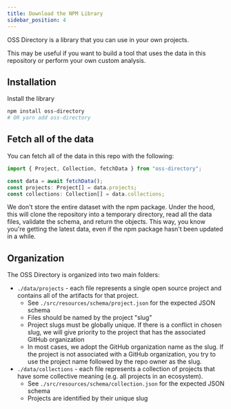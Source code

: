 ```yaml
---
title: Download the NPM Library
sidebar_position: 4
---
```


OSS Directory is a library that you can use in your own projects.

This may be useful if you want to build a tool that uses the data in this repository or perform your own custom analysis.

## Installation

Install the library

```bash
npm install oss-directory
# OR yarn add oss-directory
```

## Fetch all of the data

You can fetch all of the data in this repo with the following:

```js
import { Project, Collection, fetchData } from "oss-directory";

const data = await fetchData();
const projects: Project[] = data.projects;
const collections: Collection[] = data.collections;
```

We don't store the entire dataset with the npm package. Under the hood, this will clone the repository into a temporary directory, read all the data files, validate the schema, and return the objects. This way, you know you're getting the latest data, even if the npm package hasn't been updated in a while.

## Organization

The OSS Directory is organized into two main folders:

- `./data/projects` - each file represents a single open source project and contains all of the artifacts for that project.
  - See `./src/resources/schema/project.json` for the expected JSON schema
  - Files should be named by the project "slug"
  - Project slugs must be globally unique. If there is a conflict in chosen slug, we will give priority to the project that has the associated GitHub organization
  - In most cases, we adopt the GitHub organization name as the slug. If the project is not associated with a GitHub organization, you try to use the project name followed by the repo owner as the slug.
- `./data/collections` - each file represents a collection of projects that have some collective meaning (e.g. all projects in an ecosystem).
  - See `./src/resources/schema/collection.json` for the expected JSON schema
  - Projects are identified by their unique slug
